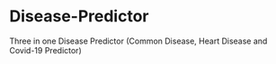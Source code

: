 # Disease-Predictor
Three in one Disease Predictor (Common Disease, Heart Disease and Covid-19 Predictor)  
